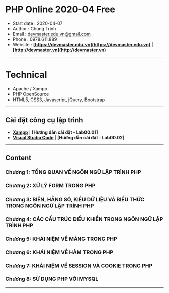 # PHP Online 2020-04 Free
* Start date 	: 2020-04-07
* Author		: Chung Trịnh
* Email		: devmaster.edu.vn@gmail.com 
* Phone		: 0978.611.889
* Website		: **[https://devmaster.edu.vn](https://devmaster.edu.vn)** | **[http://devmaster.vn](http://devmaster.vn)**
___
# Technical
- Apache / Xampp
- PHP OpenSource 
- HTML5, CSS3, Javascript, jQuery, Bootstrap
___
## Cài đặt công cụ lập trình
- **[Xampp](https://www.apachefriends.org/download.html)** | **[Hướng dẫn cài đặt - Lab00.01]**
- **[Visual Studio Code](https://code.visualstudio.com/Download)** | **[Hướng dẫn cài đặt - Lab00.02]**
<!-- Horizontal Rule -->
___

## Content
### Chương 1: TỔNG QUAN VỀ NGÔN NGỮ LẬP TRÌNH PHP
### Chương 2: XỬ LÝ FORM TRONG PHP
### Chương 3: BIẾN, HẰNG SỐ, KIỂU DỮ LIỆU VÀ BIỂU THỨC TRONG NGÔN NGỮ LẬP TRÌNH PHP
### Chương 4: CÁC CẤU TRÚC ĐIỀU  KHIỂN  TRONG NGÔN NGỮ LẬP TRÌNH PHP
### Chương 5: KHÁI NIỆM VỀ MẢNG TRONG PHP
### Chương 6: KHÁI NIỆM VỀ HÀM TRONG PHP
### Chương 7: KHÁI NIỆM VỀ SESSION VÀ COOKIE TRONG PHP
### Chương 8: SỬ DỤNG PHP VỚI MYSQL
___

